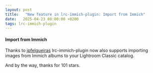 ```yaml
---
layout: post
title:   "New feature in lrc-immich-plugin: Import from Immich"
date:   2025-04-23 08:00:00 +0200
tags: lrc-immich-plugin
---
```

#### Import from Immich
Thanks to [jpfelgueiras](https://github.com/jpfelgueiras) lrc-immich-plugin now also supports importing images from Immich albums to your Lightroom Classic catalog.

And by the way, thanks for 101 stars.